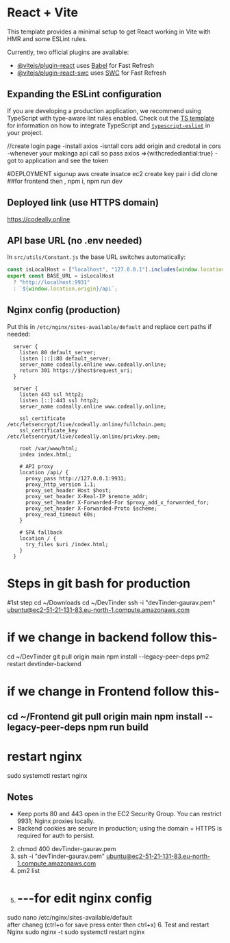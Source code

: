 # React + Vite

This template provides a minimal setup to get React working in Vite with HMR and some ESLint rules.

Currently, two official plugins are available:

- [@vitejs/plugin-react](https://github.com/vitejs/vite-plugin-react/blob/main/packages/plugin-react) uses [Babel](https://babeljs.io/) for Fast Refresh
- [@vitejs/plugin-react-swc](https://github.com/vitejs/vite-plugin-react/blob/main/packages/plugin-react-swc) uses [SWC](https://swc.rs/) for Fast Refresh

## Expanding the ESLint configuration

If you are developing a production application, we recommend using TypeScript with type-aware lint rules enabled. Check out the [TS template](https://github.com/vitejs/vite/tree/main/packages/create-vite/template-react-ts) for information on how to integrate TypeScript and [`typescript-eslint`](https://typescript-eslint.io) in your project.


//create login page
-install axios
-isntall cors
add origin and credotal in cors
-whenever your makinga api call so pass axios =>{withcredediantial:true}
-got to application and see the token


#DEPLOYMENT
sigunup aws
create insatce ec2
create key pair
i did clone
  ##for frontend
then , npm i, npm run dev

## Deployed link (use HTTPS domain)
https://codeally.online

## API base URL (no .env needed)
In `src/utils/Constant.js` the base URL switches automatically:

```js
const isLocalHost = ["localhost", "127.0.0.1"].includes(window.location.hostname);
export const BASE_URL = isLocalHost
  ? "http://localhost:9931"
  : `${window.location.origin}/api`;
```

## Nginx config (production)
Put this in `/etc/nginx/sites-available/default` and replace cert paths if needed:

```nginx
  server {
    listen 80 default_server;
    listen [::]:80 default_server;
    server_name codeally.online www.codeally.online;
    return 301 https://$host$request_uri;
  }

  server {
    listen 443 ssl http2;
    listen [::]:443 ssl http2;
    server_name codeally.online www.codeally.online;

    ssl_certificate /etc/letsencrypt/live/codeally.online/fullchain.pem;
    ssl_certificate_key /etc/letsencrypt/live/codeally.online/privkey.pem;

    root /var/www/html;
    index index.html;

    # API proxy
    location /api/ {
      proxy_pass http://127.0.0.1:9931;
      proxy_http_version 1.1;
      proxy_set_header Host $host;
      proxy_set_header X-Real-IP $remote_addr;
      proxy_set_header X-Forwarded-For $proxy_add_x_forwarded_for;
      proxy_set_header X-Forwarded-Proto $scheme;
      proxy_read_timeout 60s;
    }

    # SPA fallback
    location / {
      try_files $uri /index.html;
    }
  }
```

# Steps in git bash for production
#1st step
cd ~/Downloads
cd ~/DevTinder
ssh -i "devTinder-gaurav.pem" ubuntu@ec2-51-21-131-83.eu-north-1.compute.amazonaws.com
# if we change in backend follow this-
cd ~/DevTinder
git pull origin main
npm install --legacy-peer-deps
pm2 restart devtinder-backend
# if we change in Frontend follow this-
  cd ~/Frontend
git pull origin main
npm install --legacy-peer-deps
npm run build
---------------
# restart nginx
sudo systemctl restart nginx

## Notes
- Keep ports 80 and 443 open in the EC2 Security Group. You can restrict 9931; Nginx proxies locally.
- Backend cookies are secure in production; using the domain + HTTPS is required for auth to persist.




2. chmod 400 devTinder-gaurav.pem
3. ssh -i "devTinder-gaurav.pem" ubuntu@ec2-51-21-131-83.eu-north-1.compute.amazonaws.com
4. pm2 list    
5. # ---for edit nginx config
  sudo nano /etc/nginx/sites-available/default    
  after chaneg (ctrl+o for save press enter then ctrl+x)
6. Test and restart Nginx 
sudo nginx -t
sudo systemctl restart nginx 
